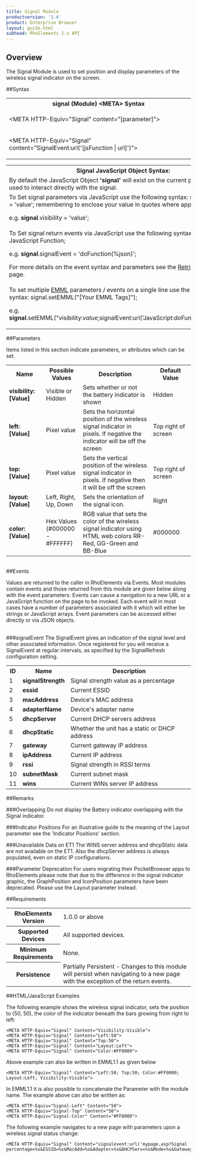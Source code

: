 ```yaml
---
title: Signal Module
productversion: '1.4'
product: Enterprise Browser
layout: guide.html
subhead: RhoElements 2.x API
---
```


## Overview
The Signal Module is used to set position and display parameters of the wireless signal indicator on the screen. 

##Syntax
<table class="re-table"><tr><th class="tableHeading">signal (Module) &lt;META&gt; Syntax
</th></tr><tr><td class="clsSyntaxCells clsOddRow"><p>&lt;META HTTP-Equiv="Signal" content="[parameter]"&gt;</p></td></tr><tr><td class="clsSyntaxCells clsEvenRow"><p>&lt;META HTTP-Equiv="Signal" content="SignalEvent:url('[jsFunction | url]')"&gt;</p></td></tr></table>
<table class="re-table"><tr><th class="tableHeading">Signal JavaScript Object Syntax:</th></tr><tr><td class="clsSyntaxCells clsOddRow">
By default the JavaScript Object <b>'signal'</b> will exist on the current page and can be used to interact directly with the signal.
</td></tr><tr><td class="clsSyntaxCells clsEvenRow">
To Set signal parameters via JavaScript use the following syntax: signal.parameter = 'value'; remembering to enclose your value in quotes where appropriate.  
<P />e.g. <b>signal</b>.visibility = 'value';
</td></tr><tr><td class="clsSyntaxCells clsOddRow">						
To Set signal return events via JavaScript use the following syntax: signal.event = JavaScript Function;
<P />e.g. <b>signal</b>.signalEvent = 'doFunction(%json)';
<P />
For more details on the event syntax and parameters see the <a href="/rhoelements/RetrievalEvents">Retrieval Events</a> page.

</td></tr><tr><td class="clsSyntaxCells clsEvenRow">							
To set multiple <a href="/rhoelements/EMMLOverview">EMML</a> parameters / events on a single line use the following syntax: signal.setEMML("[Your EMML Tags]");
<P />
e.g. <b>signal</b>.setEMML("visibility:<i>value</i>;signalEvent:url('JavaScript:doFunction(%json)')");							
</td></tr></table>

##Parameters


Items listed in this section indicate parameters, or attributes which can be set.
<table class="re-table"><col width="20%" /><col width="20%" /><col width="38%" /><col width="22%" /><tr><th class="tableHeading">Name</th><th class="tableHeading">Possible Values</th><th class="tableHeading">Description</th><th class="tableHeading">Default Value</th></tr><tr><td class="clsSyntaxCells clsOddRow"><b>visibility:[Value]
</b></td><td class="clsSyntaxCells clsOddRow">Visible or Hidden</td><td class="clsSyntaxCells clsOddRow">Sets whether or not the battery indicator is shown</td><td class="clsSyntaxCells clsOddRow">Hidden</td></tr><tr><td class="clsSyntaxCells clsEvenRow"><b>left:[Value]
</b></td><td class="clsSyntaxCells clsEvenRow">Pixel value</td><td class="clsSyntaxCells clsEvenRow">Sets the horizontal position of the wireless signal indicator in pixels.  If negative the indicator will be off the screen</td><td class="clsSyntaxCells clsEvenRow">Top right of screen</td></tr><tr><td class="clsSyntaxCells clsOddRow"><b>top:[Value]
</b></td><td class="clsSyntaxCells clsOddRow">Pixel value</td><td class="clsSyntaxCells clsOddRow">Sets the vertical position of the wireless signal indicator in pixels. If negative then it will be off the screen</td><td class="clsSyntaxCells clsOddRow">Top right of screen</td></tr><tr><td class="clsSyntaxCells clsEvenRow"><b>layout:[Value]
</b></td><td class="clsSyntaxCells clsEvenRow">Left, Right, Up, Down</td><td class="clsSyntaxCells clsEvenRow">Sets the orientation of the signal icon.</td><td class="clsSyntaxCells clsEvenRow">Right</td></tr><tr><td class="clsSyntaxCells clsOddRow"><b>color:[Value]
</b></td><td class="clsSyntaxCells clsOddRow">Hex Values (#000000 - #FFFFFF)</td><td class="clsSyntaxCells clsOddRow">RGB value that sets the color of the wireless signal indicator using HTML web colors RR-Red, GG-Green and BB-Blue</td><td class="clsSyntaxCells clsOddRow">#000000</td></tr></table>
<table class="re-table"><col width="78%" /><col width="8%" /><col width="1%" /><col width="5%" /><col width="1%" /><col width="5%" /><col width="2%" /></table>	

##Events


Values are returned to the caller in RhoElements via Events.  Most modules contain events and those returned from this module are given below along with the event parameters.  Events can cause a navigation to a new URL or a JavaScript function on the page to be invoked.  Each event will in most cases have a number of parameters associated with it which will either be strings or JavaScript arrays.  Event parameters can be accessed either directly or via JSON objects.

<br />
###signalEvent
The SignalEvent gives an indication of the signal level and other associated information. Once registered for you will receive a SignalEvent at regular intervals, as specified by the SignalRefresh configuration setting.
<table class="re-table"><col width="3%" /><col width="20%" /><col width="77%" /><tr><th class="tableHeading">ID</th><th class="tableHeading">Name</th><th class="tableHeading">Description</th></tr><tr><td style="text-align:left;" class="clsSyntaxCells clsOddRow">1</td><td style="text-align:left;" class="clsSyntaxCells clsOddRow"><b>signalStrength</b></td><td style="text-align:left;" class="clsSyntaxCells clsOddRow">Signal strength value as a percentage</td></tr><tr><td class="clsSyntaxCells clsEvenRow" style="text-align:left;">2</td><td class="clsSyntaxCells clsEvenRow" style="text-align:left;"><b>essid</b></td><td class="clsSyntaxCells clsEvenRow" style="text-align:left;">Current ESSID</td></tr><tr><td style="text-align:left;" class="clsSyntaxCells clsOddRow">3</td><td style="text-align:left;" class="clsSyntaxCells clsOddRow"><b>macAddress</b></td><td style="text-align:left;" class="clsSyntaxCells clsOddRow">Device's MAC address</td></tr><tr><td class="clsSyntaxCells clsEvenRow" style="text-align:left;">4</td><td class="clsSyntaxCells clsEvenRow" style="text-align:left;"><b>adapterName</b></td><td class="clsSyntaxCells clsEvenRow" style="text-align:left;">Device's adapter name</td></tr><tr><td style="text-align:left;" class="clsSyntaxCells clsOddRow">5</td><td style="text-align:left;" class="clsSyntaxCells clsOddRow"><b>dhcpServer</b></td><td style="text-align:left;" class="clsSyntaxCells clsOddRow">Current DHCP servers address</td></tr><tr><td class="clsSyntaxCells clsEvenRow" style="text-align:left;">6</td><td class="clsSyntaxCells clsEvenRow" style="text-align:left;"><b>dhcpStatic</b></td><td class="clsSyntaxCells clsEvenRow" style="text-align:left;">Whether the unit has a static or DHCP address</td></tr><tr><td style="text-align:left;" class="clsSyntaxCells clsOddRow">7</td><td style="text-align:left;" class="clsSyntaxCells clsOddRow"><b>gateway</b></td><td style="text-align:left;" class="clsSyntaxCells clsOddRow">Current gateway IP address</td></tr><tr><td class="clsSyntaxCells clsEvenRow" style="text-align:left;">8</td><td class="clsSyntaxCells clsEvenRow" style="text-align:left;"><b>ipAddress</b></td><td class="clsSyntaxCells clsEvenRow" style="text-align:left;">Current IP address</td></tr><tr><td style="text-align:left;" class="clsSyntaxCells clsOddRow">9</td><td style="text-align:left;" class="clsSyntaxCells clsOddRow"><b>rssi</b></td><td style="text-align:left;" class="clsSyntaxCells clsOddRow">Signal strength in RSSI terms</td></tr><tr><td class="clsSyntaxCells clsEvenRow" style="text-align:left;">10</td><td class="clsSyntaxCells clsEvenRow" style="text-align:left;"><b>subnetMask</b></td><td class="clsSyntaxCells clsEvenRow" style="text-align:left;">Current subnet mask</td></tr><tr><td style="text-align:left;" class="clsSyntaxCells clsOddRow">11</td><td style="text-align:left;" class="clsSyntaxCells clsOddRow"><b>wins</b></td><td style="text-align:left;" class="clsSyntaxCells clsOddRow">Current WINs server IP address</td></tr></table>





##Remarks


###Overlapping
Do not display the Battery indicator overlapping with the Signal indicator.


###Indicator Positions
For an illustrative guide to the meaning of the Layout parameter see the 'Indicator Positions' section.


###Unavailable Data on ET1
The WINS server address and dhcpStatic data are not available on the ET1. Also the dhcpServer address is always populated, even on static IP configurations.


###Parameter Deprecation
For users migrating their PocketBrowser apps to RhoElements please note that due to the difference in the signal indicator graphic, the GraphPosition and IconPosition parameters have been deprecated. Please use the Layout parameter instead.




##Requirements

<table class="re-table"><tr><th class="tableHeading">RhoElements Version</th><td class="clsSyntaxCell clsEvenRow">1.0.0 or above
</td></tr><tr><th class="tableHeading">Supported Devices</th><td class="clsSyntaxCell clsOddRow">All supported devices.</td></tr><tr><th class="tableHeading">Minimum Requirements</th><td class="clsSyntaxCell clsOddRow">None.</td></tr><tr><th class="tableHeading">Persistence</th><td class="clsSyntaxCell clsEvenRow">Partially Persistent - Changes to this module will persist when navigating to a new page with the exception of the return events.</td></tr></table>


##HTML/JavaScript Examples

The following example shows the wireless signal indicator, sets the position to (50, 50), the color of the indicator beneath the bars growing from right to left:

	<META HTTP-Equiv="Signal" Content="Visibility:Visible">
	<META HTTP-Equiv="Signal" Content="Left:50">
	<META HTTP-Equiv="Signal" Content="Top:50">
	<META HTTP-Equiv="Signal" Content="Layout:Left">
	<META HTTP-Equiv="Signal" Content="Color:#FF0000">
	
Above example can also be written in EMML1.1 as given below

	<META HTTP-Equiv="Signal" Content="Left:50; Top:50; Color:#FF0000; Layout:Left; Visibility:Visible">
	
In EMML1.1 it is also possible to concatenate the Parameter with the module name. The example above can also be written as:

	<META HTTP-Equiv="Signal-Left" Content="50">
	<META HTTP-Equiv="Signal-Top" Content="50">
	<META HTTP-Equiv="Signal-Color" Content="#FF0000">
	
The following example navigates to a new page with parameters upon a wireless signal status change:

	<META HTTP-Equiv="Signal" Content="signalevent:url('mypage.asp?Signal percentage=%s&ESSID=%s&MacAdd=%s&Adapter=%s&DHCPServ=%s&Mode=%s&Gateway=%s&IPAddress=%s&RSSI=%s&Subnet=%s&Wins=%s')">
	





